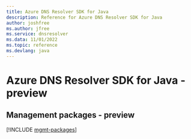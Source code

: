 ```yaml
---
title: Azure DNS Resolver SDK for Java
description: Reference for Azure DNS Resolver SDK for Java
author: joshfree
ms.author: jfree
ms.service: dnsresolver
ms.data: 11/01/2022
ms.topic: reference
ms.devlang: java
---
```

# Azure DNS Resolver SDK for Java - preview

## Management packages - preview
[!INCLUDE [mgmt-packages](dns-resolver-mgmt-index.md)]